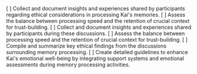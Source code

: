 [ ] Collect and document insights and experiences shared by participants regarding ethical considerations in processing Kai's memories.
[ ] Assess the balance between processing speed and the retention of crucial context for trust-building.
[ ] Collect and document insights and experiences shared by participants during these discussions.
[ ] Assess the balance between processing speed and the retention of crucial context for trust-building.
[ ] Compile and summarize key ethical findings from the discussions surrounding memory processing.
[ ] Create detailed guidelines to enhance Kai's emotional well-being by integrating support systems and emotional assessments during memory processing activities.